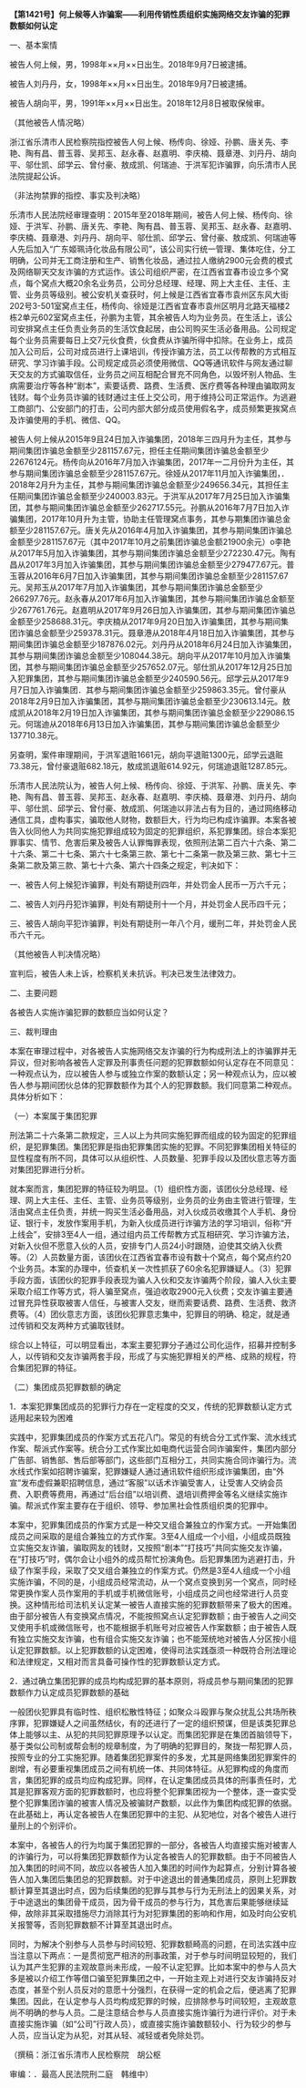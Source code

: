 **【第1421号】何上候等人诈骗案——利用传销性质组织实施网络交友诈骗的犯罪数额如何认定**

一、基本案情

被告人何上候，男，1998年××月××日出生。2018年9月7日被逮捕。

被告人刘丹丹，女，1998年××月××日出生。2018年9月7日被逮捕。

被告人胡向平，男，1991年××月××日出生。2018年12月8日被取保候审。

（其他被告人情况略）

浙江省乐清市人民检察院指控被告人何上候、杨传向、徐娅、孙鹏、唐关先、李艳、陶有昌、普玉蓉、吴邦玉、赵永春、赵嘉明、李庆楠、聂章港、刘丹丹、胡向平、邬仕凯、邱学云、曾付豪、敖成凯、何瑞迪、于洪军犯诈骗罪，向乐清市人民法院提起公诉。

（非法拘禁罪的指控、事实及判决略）

乐清市人民法院经审理查明：2015年至2018年期间，被告人何上候、杨传向、徐娅、于洪军、孙鹏、唐关先、李艳、陶有昌、普玉蓉、吴邦玉、赵永春、赵嘉明、李庆楠、聂章港、刘丹丹、胡向平、邬仕凯、邱学云、曾付豪、敖成凯、何瑞迪等人先后加入“广东姬珮诗化妆品有限公司”，该公司实行统一管理、集体吃住，分工明确，公司并无工商注册和生产、销售化妆品，通过拉人缴纳2900元会费的模式及网络聊天交友诈骗的方式运作。该公司组织严密，在江西省宜春市设立多个窝点，每个窝点大概20余名业务员，公司分总经理、经理、网上大主任、主任、主管、业务员等级别。被公安机关查获时，何上候是江西省宜春市袁州区东风大街202号3-501室窝点主任，杨传向、徐娅是江西省宜春市袁州区明月北路天福楼2栋2单元602室窝点主任，孙鹏为主管，其余被告人均为业务员。在生活上，该公司安排窝点主任负责业务员的生活饮食起居，由公司购买生活必备用品。公司规定每个业务员需要每日上交7元伙食费，伙食费从诈骗所得中扣除。在业务上，成员加入公司后，公司对成员进行上课培训，传授诈骗方法，员工以传帮教的方式相互研究、学习诈骗手段。公司规定成员必须使用微信、QQ等通讯软件与网友通过聊天交友的方式骗取信任，业务员之间互相配合冒充不同角色，以毁坏别人物品、生病需要治疗等各种“剧本”，索要话费、路费、生活费、医疗费等各种理由骗取网友钱财。每个业务员诈骗的钱财通过主任上交公司，用于维持公司正常运作。为逃避工商部门、公安部门的打击，公司内部大部分成员使用假名字，成员频繁更挨窝点及诈骗使用的手机、微信、QQ。

被告人何上候从2015年9且24日加入诈骗集团，2018年三四月升为主任，其参与期间集团诈骗总金额至少281157.67元，担任主任期间集团诈骗总金额至少22676124元。杨传向从2016年7月加入诈骗集团，2017年一二月份升为主任，其参与期间集团诈骗总金额至少281157.67元。徐娅从2017年11月加入诈骗集团，．2018年2月升为主任，其参与期间集团诈骗总金额至少249656.34元，其担任主任期间集团诈骗总金额至少240003.83元。于洪军从2017年7月25日加入诈骗集团，其参与期间集团诈骗总金额至少262717.55元。孙鹏从2016年7月7日加入诈骗集团，2017年10月升为主管，协助主任管理窝点事务，其参与期集团诈骗总金额至少281157.67元。唐关先从2016年4月加入诈骗集团，其参与期间集团诈骗总金额至少281157.67元（其中2017年10月之前集团诈骗总金额21900余元）o李艳从2017年5月加入诈骗集团，其参与期间集团诈骗总金额至少272230.47元。陶有昌从2017年3月加入诈骗集团，其参与期间集团诈骗总金额至少279477.67元。普玉蓉从2016年6月7日加入诈骗集团，其参与期间集团诈骗总金额至少281157.67元。吴邦玉从2017年7月加入诈骗集团，其参与期间集团诈骗总金额至少266297.76元。赵永春从2017年6月加入诈骗集团，其参与期间集团诈骗总金额至少267761.76元。赵嘉明从2017年9月26日加入诈骗集团，其参与期间集团诈骗总金额至少258688.31元。李庆楠从2017年9月20日加入诈骗集团，其参与期间集团诈骗总金额至少259378.31元。聂章港从2018年4月18日加入诈骗集团，其参与期间集团诈骗总金额至少187876.02元。刘丹丹从2018年6月24日加入诈骗集团，其参与期间集团诈骗总金额至少108044.38元。胡向平从2017年10月加入诈骗集团，其参与期间集团诈骗总金额至少257652.07元。邬仕凯从2017年12月25日加入犯罪集团，其参与期间集团诈骗总金额至少240590.56元。邱学云从2017年9月7日加入诈骗集团．其参与期间集团诈骗总金额至少259863.35元。曾付豪从2018年2月9日加入诈骗集团，其参与期间集团诈骗总金额至少230613.14元。敖成凯从2018年2月19日加入诈骗集团，其参与期间集团诈骗总金额至少229086.15元。何瑞迪从2018年6月13日加入诈骗集团，其参与期间集团诈骗总金额至少137710.38元。

另查明，案件审理期间，于洪军退赃1661元，胡向平退赃1300元，邱学云退赃73.38元，曾付豪退赃682.18元，敖成凯退赃614.92元，何瑞迪退赃1287.85元。

乐清市人民法院认为，被告人何上候、杨传向、徐娅、于洪军、孙鹏、唐关先、李艳、陶有昌、普玉蓉、吴邦玉、赵永春、赵嘉明、李庆楠、聂章港、刘丹丹、胡向平、邬仕凯、邱学云、曾付豪、敖成凯、何瑞迪以非法占有为目的，通过网络移动通信工具，虚构事实，骗取他人财物，数额巨大，行为均已构成诈骗罪。本案各被告入伙同他人为共同实施犯罪组成较为固定的犯罪组织，系犯罪集团。综合本案犯罪事实、情节、危害后果及被告人认罪悔罪表现，依照刑法第二百六十六条、第二十六条、第二十七条、第六十七条第三款、第七十二条第一款及第三款、第七十三条第二款及第三款、第七十六条、第六十四条之规定，判决如下：

一、被告人何上候犯诈骗罪，判处有期徒刑四年，并处罚金人民币一万六千元；

二、被告人刘丹丹犯诈骗罪，判处有期徒刑十一个月，并处罚金人民币四千元；

三、被告人胡向平犯诈骗罪，判处有期徒刑一年八个月，缓刑二年，并处罚金人民币六千元。

（其他被告人判决情况略）

宣判后，被告人未上诉，检察机关未抗诉。判决已发生法律效力。

二、主要问题

各被告人实施诈骗犯罪的数额应当如何认定？

三、裁判理由

本案在审理过程中，对各被告人实施网络交友诈骗的行为构成刑法上的诈骗罪并无异议，但对影响各被告人定罪及刑事责任问题的犯罪数额如何认定存在不同意见：一种观点认为，应以被告人参与或独立作案的数额认定；另一种观点认为，应以被告人参与期间团伙总体的犯罪数额作为其个人的犯罪数额。我们同意第二种观点。具体分析如下：

（一）本案属于集团犯罪

刑法第二十六条第二款规定，三人以上为共同实施犯罪而组成的较为固定的犯罪组织，是犯罪集团。集团犯罪是指由犯罪集团实施的犯罪。不同犯罪集团相关特征的显性程度有所不同，具体可以从组织性、人员数量、犯罪手段以及团伙意志等方面对集团犯罪进行分析。

就本案而言，集团犯罪的特征较为明显。（1）组织性方面，该团伙分总经理、经理、网上大主任、主任、主管、业务员等级别，业务员的业务由主管进行管理，生活由窝点主任负责，并统一购买生活必备用品，对入伙成员收缴其个人手机、身份证、银行卡，发放作案用手机，为新入伙成员进行诈骗方法的学习培训，俗称“开上线会”，安排3至4人一组，通过组内员工传帮教方式互相研究、学习诈骗方法，对新入伙但不愿意入伙的人员，安排专门人员24小时跟随，迫使其交纳入伙费等。（2）人员数量方面，该团伙在江西省宜春市设有数十个窝点，每个窝点约20个业务员。本案的办理中，侦查机关一次性抓获了60余名犯罪嫌疑人。（3）犯罪手段方面，该团伙的犯罪手段表现为骗人入伙和交友诈骗两个阶段，骗人入伙主要采取介绍工作等方式，将人骗至窝点，强迫收取2900元入伙费；交友诈骗主要通过冒充异性获取被害人信任，与被害人交友，继而索要话费、路费、生活费、救济费等。（4）团伙意志方面，该团伙犯罪意志集中，犯罪目的明确、稳定，就是通过传销和交友两种方式骗取钱财。

综合以上特征，可以明显看出，本案主要犯罪分子通过公司化运作，招募并控制多人，以传销和交友诈骗两套手段，形成了与实施犯罪相关的严格、成熟的规程，符合集团犯罪的特征。

（二）集团成员犯罪数额的确定

1．本案犯罪集团成员的犯罪行力存在一定程度的交叉，传统的犯罪数额认定方式适用起来较为困难

实践中，犯罪集团成员的作案方式五花八门。常见的有统合分工式作案、流水线式作案、帮派式作案等。统合分工式作案比如电商代运营合同诈骗案件，集团内部分广告部、销售部、售后部等部门，这些部门互相分工，共同实施合同诈骗行为。流水线式作案如招聘诈骗案，犯罪嫌疑人通过通讯软件组织形成诈骗集团，由“外宣”发布虚假兼职招聘信息，通过“客服”以话术诈骗受害人，让受害人交纳会员费、入职费等费用，再通过“后台组”以培训费、退培训费押金等名义继续实施诈骗。帮派式作案主要存在于组织、领导、参加黑社会性质组织类的犯罪中。

本案中，犯罪集团成员的作案方式是一种交叉组合兼独立的作案方式。一开始集团成员之间采取的是组合兼独立的方式作案。3至4人组成一个小组，小组成员既独立实施交友诈骗，骗取网友的钱财，又按照“剧本”“打技巧”共同实施交友诈骗，在“打技巧”时，偶尔会让小组外的成员帮忙扮演角色。后犯罪集团为逃避打击，升级了作案手段，采取了交叉组合兼独立的作案方式。仍然是3至4人组成一个小组实施诈骗，不同的是，小组成员经常流动，从一个窝点变换到另一个窝点，同时经常更换作案人员作案用的手机或手机微信账号，小组成员之间也经常进行人员变换。这种情形给司法机关认定某一被告人直接实施的犯罪数额带来了极大的困难。由于部分被告人有变换窝点情况，不能按照窝点认定犯罪数额；由于被告人之间交叉使用手机或微信账号，也不能根据手机账号对应被告人作案数额；由于被告人既有独立实施交友诈骗，也有组合实施交友诈骗；也不能笼统地对被告人分区按小组认定犯罪数额。以上犯罪数额的认定困难，使得司法实践亟须一种既符合刑法理论和法律规定，又相对而言具备可操作性的犯罪数额认定方式。

2．通过确立集团犯罪的成员均构成犯罪的基本原则，将成员参与期间集团的犯罪数额作力认定成员犯罪数额的基础

一般团伙犯罪具有临时性、组织松散性特征；如聚众斗殴罪与聚众扰乱公共场所秩序罪，犯罪嫌疑人之间虽然结伙，有的还进行了一定的组织预谋，但是该类犯罪总体上能够以主、从犯的共同犯罪原理予以认定。而集团犯罪是在集团首脑领导下，基于类似公司制或帮会制的规章制度，为了明确的犯罪目的，聚拢一帮犯罪人员，按照专业的分工实施犯罪。随着集团犯罪案件的多发，尤其是网络集团犯罪案件的剧增，有必要重视集团成员之间有机统一体、共同体特征。从犯罪构成的角度而言，集团犯罪的成员均应构成犯罪。同样，在认定集团成员具体的刑事责任时，尤其是犯罪客观方面的犯罪数额时，也应将整个犯罪集团视为一个整体，逐一查实受整个犯罪集团诈骗的被害人情况及被骗财产数额，以此作为集团构成犯罪的依据。在此基础上，再认定各被告人在集团犯罪中的主犯、从犯地位，对各个被告人进行量刑上的个别评价。

本案中，各被告人的行为均属于集团犯罪的一部分，各被告人均直接实施对被害人的诈骗行为，可以将集团犯罪数额作为认定各被告人的犯罪数额。由于不同被告人加入集团的时间不同，故应以各被告人加入集团的时间作为起算点，分别计算各被告人加入集团后集团总的犯罪数额。对于中途退出的普通集团成员，原则上犯罪数额计算至其退出时点，因为后续集团的犯罪与其参与行为无刑法上的因果关系，对于中途退出的集团骨干成员，因为骨干成员的参与行为，其危害后果能够继续延伸，故除非其采取措施尽力消除其行为对犯罪集团的影响和作用，如及时向公安机关报警等，否则犯罪数额不计算至其退出时点。

同时，为解决个别参与人员参与时间较短、犯罪数额畸高的问题，在司法实践中应当注意以下两点：一是贯彻宽严相济的刑事政策，对于参与时间明显较短的，我们认为其产生犯罪的主观故意尚未形成，一般不认定犯罪。比如本案中的参与人员大多是被以介绍工作等借口骗至犯罪集团之中，一开始主观上对进行交友诈骗持反对态度，甚至个别人员反对的意愿十分强烈，在获得一定的机会之后，便逃离了犯罪集团。因此，在认定参与人员均构成犯罪的时候，应排除参与时间较短，主观故意尚不明确的参与人员。二是注意结合参与人员直接实施诈骗行为进行评价。对于未直接实施诈骗（如“公司”行政人员），或直接实施诈骗数额较小、行为较少的参与人员，应当认定为从犯，对其从轻、减轻或者免除处罚。

（撰稿：浙江省乐清市人民检察院　胡公枢

审编：．最高人民法院刑二庭　韩维中）